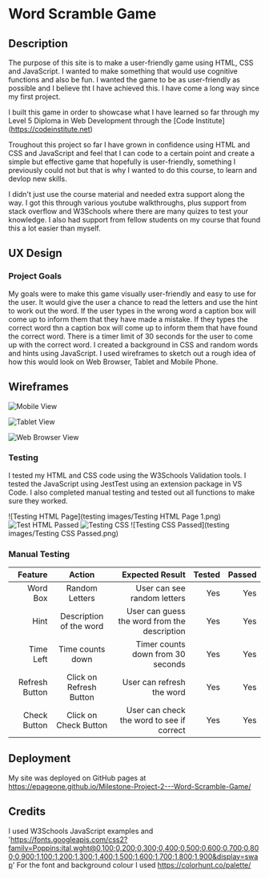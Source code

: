 # Word Scramble Game

## Description

The purpose of this site is to make a user-friendly game using HTML, CSS and JavaScript. I wanted to make something that would use cognitive functions and also be fun. 
I wanted the game to be as user-friendly as possible and I believe tht I have achieved this. I have come a long way since my first project. 

I built this game in order to showcase what I have learned so far through my Level 5 Diploma in Web Development through the [Code Institute] (<https://codeinstitute.net>)

Troughout this project so far I have grown in confidence using HTML and CSS and JavaScript and feel that I can code to a certain point and create a simple but effective game that hopefully is user-friendly, something I previously could not but that is why I wanted to do this course, to learn and devlop new skills. 

I didn't just use the course material and needed extra support along the way. I got this through various youtube walkthroughs, plus support from stack overflow and W3Schools where there are many quizes to test your knowledge. I also had support from fellow students on my course that found this a lot easier than myself. 


## UX Design

### Project Goals

My goals were to make this game visually user-friendly and easy to use for the user. It would give the user a chance to read the letters and use the hint to work out the word. If the user types in the wrong word a caption box will come up to inform them that they have made a mistake. If they types the correct word thn a caption box will come up to inform them that have found the correct word. There is a timer limit of 30 seconds for the user to come up with the correct word. I created a background in CSS and random words and hints using JavaScript. 
I used wireframes to sketch out a rough idea of how this would look on Web Browser, Tablet and Mobile Phone. 

## Wireframes

![Mobile View](<Word Scramble Game Mobile-2.png>)

![Tablet View](<Word Scramble Game Tablet.png>)

![Web Browser View](<Word Scramble Game Web Browser.png>)


### Testing

I tested my HTML and CSS code using the W3Schools Validation tools. I tested the JavaScript using JestTest using an extension package in VS Code. 
I also completed manual testing and tested out all functions to make sure they worked. 

![Testing HTML Page](testing images/Testing HTML Page 1.png)
![Test HTML Passed](<Test HTML Passed.png>)
![Testing CSS](<Testing CSS Page 1.png>)
![Testing CSS Passed](testing images/Testing CSS Passed.png)



### Manual Testing

| Feature                 |  Action                  | Expected Result                                |  Tested             | Passed        |
| -----------------------:|:------------------------:| ----------------------------------------------:|--------------------:|--------------:|
|  Word Box               | Random Letters           | User can see random letters                    | Yes                 | Yes           |
|  Hint                   | Description of the word  | User can guess the word from the description   | Yes                 | Yes           |
|  Time Left              | Time counts down         | Timer counts down from 30 seconds              | Yes                 | Yes           |
| Refresh Button          | Click on Refresh Button  | User can refresh the word                      | Yes                 | Yes           |
| Check Button            | Click on Check Button    | User can check the word to see if correct      | Yes                 | Yes           |


## Deployment

My site was deployed on GitHub pages at https://epageone.github.io/Milestone-Project-2---Word-Scramble-Game/


## Credits

I used W3Schools JavaScript examples and 'https://fonts.googleapis.com/css2?family=Poppins:ital,wght@0,100;0,200;0,300;0,400;0,500;0,600;0,700;0,800;0,900;1,100;1,200;1,300;1,400;1,500;1,600;1,700;1,800;1,900&display=swap'
For the font and background colour I used https://colorhunt.co/palette/
